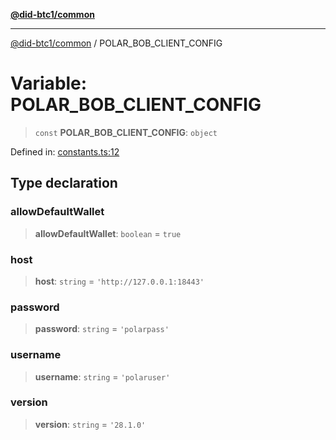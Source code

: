 [**@did-btc1/common**](../README.md)

***

[@did-btc1/common](../globals.md) / POLAR\_BOB\_CLIENT\_CONFIG

# Variable: POLAR\_BOB\_CLIENT\_CONFIG

> `const` **POLAR\_BOB\_CLIENT\_CONFIG**: `object`

Defined in: [constants.ts:12](https://github.com/dcdpr/did-btc1-js/blob/751aedd75738c26882a2149e644ae32b9e424707/packages/common/src/constants.ts#L12)

## Type declaration

### allowDefaultWallet

> **allowDefaultWallet**: `boolean` = `true`

### host

> **host**: `string` = `'http://127.0.0.1:18443'`

### password

> **password**: `string` = `'polarpass'`

### username

> **username**: `string` = `'polaruser'`

### version

> **version**: `string` = `'28.1.0'`
